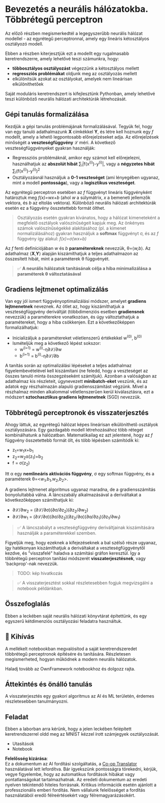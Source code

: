 <!--
CO_OP_TRANSLATOR_METADATA:
{
  "original_hash": "df98b2c59f87d8543135301e87969f70",
  "translation_date": "2025-05-20T02:25:24+00:00",
  "source_file": "15-rag-and-vector-databases/data/own_framework.md",
  "language_code": "hu"
}
-->
# Bevezetés a neurális hálózatokba. Többrétegű perceptron

Az előző részben megismerkedtél a legegyszerűbb neurális hálózat modellel - az egyrétegű perceptronnal, amely egy lineáris kétosztályos osztályozó modell.

Ebben a részben kiterjesztjük ezt a modellt egy rugalmasabb keretrendszerre, amely lehetővé teszi számunkra, hogy:

* **többosztályos osztályozást** végezzünk a kétosztályos mellett
* **regressziós problémákat** oldjunk meg az osztályozás mellett
* elkülönítsük azokat az osztályokat, amelyek nem lineárisan elkülöníthetőek

Saját moduláris keretrendszert is kifejlesztünk Pythonban, amely lehetővé teszi különböző neurális hálózati architektúrák létrehozását.

## Gépi tanulás formalizálása

Kezdjük a gépi tanulás problémájának formalizálásával. Tegyük fel, hogy van egy tanuló adathalmazunk **X** címkékkel **Y**, és létre kell hoznunk egy *f* modellt, amely a lehető legpontosabb előrejelzéseket adja. Az előrejelzések minőségét a **veszteségfüggvény** ℒ méri. A következő veszteségfüggvényeket gyakran használják:

* Regressziós problémáknál, amikor egy számot kell előrejelezni, használhatjuk az **abszolút hibát** ∑<sub>i</sub>|f(x<sup>(i)</sup>)-y<sup>(i)</sup>|, vagy a **négyzetes hibát** ∑<sub>i</sub>(f(x<sup>(i)</sup>)-y<sup>(i)</sup>)<sup>2</sup>
* Osztályozásnál használjuk a **0-1 veszteséget** (ami lényegében ugyanaz, mint a modell **pontossága**), vagy a **logisztikus veszteséget**.

Az egyrétegű perceptron esetében az *f* függvényt lineáris függvényként határoztuk meg *f(x)=wx+b* (ahol *w* a súlymátrix, *x* a bemeneti jellemzők vektora, és *b* az eltolás vektora). Különböző neurális hálózati architektúrák esetén ez a függvény összetettebb formát ölthet.

> Osztályozás esetén gyakran kívánatos, hogy a hálózat kimeneteként a megfelelő osztályok valószínűségeit kapjuk meg. Az önkényes számok valószínűségekké alakításához (pl. a kimenet normalizálásához) gyakran használjuk a **softmax** függvényt σ, és az *f* függvény így alakul: *f(x)=σ(wx+b)*

Az *f* fenti definíciójában *w* és *b* **paramétereknek** nevezzük, θ=⟨*w,b*⟩. Az adathalmaz ⟨**X**,**Y**⟩ alapján kiszámíthatjuk a teljes adathalmazon az összesített hibát, mint a paraméterek θ függvényét.

> ✅ **A neurális hálózatok tanításának célja a hiba minimalizálása a paraméterek θ változtatásával**

## Gradiens lejtmenet optimalizálás

Van egy jól ismert függvényoptimalizálási módszer, amelyet **gradiens lejtmenetnek** neveznek. Az ötlet az, hogy kiszámíthatjuk a veszteségfüggvény deriváltját (többdimenziós esetben **gradiensnek** nevezzük) a paraméterekre vonatkozóan, és úgy változtathatjuk a paramétereket, hogy a hiba csökkenjen. Ezt a következőképpen formalizálhatjuk:

* Inicializáljuk a paramétereket véletlenszerű értékekkel w<sup>(0)</sup>, b<sup>(0)</sup>
* Ismételjük meg a következő lépést sokszor:
    - w<sup>(i+1)</sup> = w<sup>(i)</sup>-η∂ℒ/∂w
    - b<sup>(i+1)</sup> = b<sup>(i)</sup>-η∂ℒ/∂b

A tanítás során az optimalizálási lépéseket a teljes adathalmaz figyelembevételével kell kiszámítani (ne feledd, hogy a veszteséget az összes tanuló minta összegzéseként számítjuk). Azonban a valóságban az adathalmaz kis részleteit, úgynevezett **minibatch-eket** veszünk, és az adatok egy részhalmazán alapuló gradiensszámítást végzünk. Mivel a részhalmaz minden alkalommal véletlenszerűen kerül kiválasztásra, ezt a módszert **sztochasztikus gradiens lejtmenetnek** (SGD) nevezzük.

## Többrétegű perceptronok és visszaterjesztés

Ahogy láttuk, az egyrétegű hálózat képes lineárisan elkülöníthető osztályok osztályozására. Egy gazdagabb modell létrehozásához több réteget kombinálhatunk a hálózatban. Matematikailag ez azt jelentené, hogy az *f* függvény összetettebb formát ölt, és több lépésben számítódik ki:
* z<sub>1</sub>=w<sub>1</sub>x+b<sub>1</sub>
* z<sub>2</sub>=w<sub>2</sub>α(z<sub>1</sub>)+b<sub>2</sub>
* f = σ(z<sub>2</sub>)

Itt α egy **nemlineáris aktivációs függvény**, σ egy softmax függvény, és a paraméterek θ=<*w<sub>1</sub>,b<sub>1</sub>,w<sub>2</sub>,b<sub>2</sub>*>.

A gradiens lejtmenet algoritmus ugyanaz maradna, de a gradiensszámítás bonyolultabbá válna. A láncszabály alkalmazásával a deriváltakat a következőképpen számíthatjuk ki:

* ∂ℒ/∂w<sub>2</sub> = (∂ℒ/∂σ)(∂σ/∂z<sub>2</sub>)(∂z<sub>2</sub>/∂w<sub>2</sub>)
* ∂ℒ/∂w<sub>1</sub> = (∂ℒ/∂σ)(∂σ/∂z<sub>2</sub>)(∂z<sub>2</sub>/∂α)(∂α/∂z<sub>1</sub>)(∂z<sub>1</sub>/∂w<sub>1</sub>)

> ✅ A láncszabályt a veszteségfüggvény deriváltjainak kiszámítására használják a paraméterekkel szemben.

Figyeljük meg, hogy ezeknek a kifejezéseknek a bal szélső része ugyanaz, így hatékonyan kiszámíthatjuk a deriváltakat a veszteségfüggvénytől kezdve, és "visszafelé" haladva a számítási gráfon keresztül. Így a többrétegű perceptron tanítási módszerét **visszaterjesztésnek**, vagy 'backprop'-nak nevezzük.

> TODO: kép hivatkozás

> ✅ A visszaterjesztést sokkal részletesebben fogjuk megvizsgálni a notebook példánkban.

## Összefoglalás

Ebben a leckében saját neurális hálózati könyvtárat építettünk, és egy egyszerű kétdimenziós osztályozási feladatra használtuk.

## 🚀 Kihívás

A mellékelt notebookban megvalósítod a saját keretrendszeredet többrétegű perceptronok építésére és tanítására. Részletesen megismerheted, hogyan működnek a modern neurális hálózatok.

Haladj tovább az OwnFramework notebookhoz és dolgozz rajta.

## Áttekintés és önálló tanulás

A visszaterjesztés egy gyakori algoritmus az AI és ML területén, érdemes részletesebben tanulmányozni.

## Feladat

Ebben a laborban arra kérünk, hogy a jelen leckében felépített keretrendszerrel oldd meg az MNIST kézzel írott számjegyek osztályozását.

* Utasítások
* Notebook

**Felelősség kizárása**:  
Ez a dokumentum az AI fordítási szolgáltatás, a [Co-op Translator](https://github.com/Azure/co-op-translator) használatával lett lefordítva. Bár igyekszünk pontosságra törekedni, kérjük, vegye figyelembe, hogy az automatikus fordítások hibákat vagy pontatlanságokat tartalmazhatnak. Az eredeti dokumentum az eredeti nyelven tekintendő hiteles forrásnak. Kritikus információk esetén ajánlott a professzionális emberi fordítás. Nem vállalunk felelősséget a fordítás használatából eredő félreértésekért vagy félremagyarázásokért.